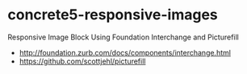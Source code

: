 concrete5-responsive-images
===========================

Responsive Image Block Using Foundation Interchange and Picturefill  
- http://foundation.zurb.com/docs/components/interchange.html
- https://github.com/scottjehl/picturefill
